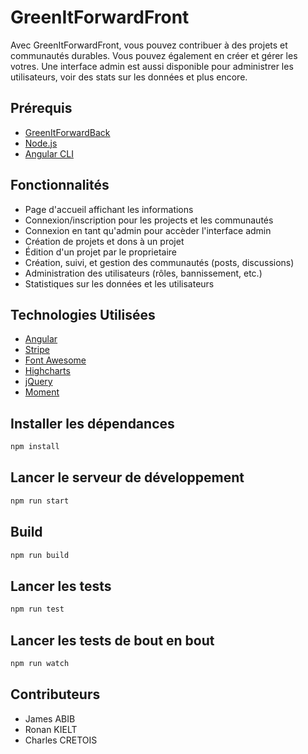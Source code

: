 # GreenItForwardFront

Avec GreenItForwardFront, vous pouvez contribuer à des projets et communautés durables. Vous pouvez également en créer et gérer les votres. Une interface admin est aussi disponible pour administrer les utilisateurs, voir des stats sur les données et plus encore.

## Prérequis

- [GreenItForwardBack](https://github.com/GreenItForward/green_it_forward_back/)
- [Node.js](https://nodejs.org/en/)
- [Angular CLI]( https://cli.angular.io/)
  
## Fonctionnalités

- Page d'accueil affichant les informations
- Connexion/inscription pour les projects et les communautés
- Connexion en tant qu'admin pour accèder l'interface admin 
- Création de projets et dons à un projet
- Édition d'un projet par le proprietaire
- Création, suivi, et gestion des communautés (posts, discussions)
- Administration des utilisateurs (rôles, bannissement, etc.)
- Statistiques sur les données et les utilisateurs

## Technologies Utilisées

- [Angular](https://angular.io/)
- [Stripe](https://stripe.com/)
- [Font Awesome](https://fontawesome.com/)
- [Highcharts](https://www.highcharts.com/)
- [jQuery](https://jquery.com/)
- [Moment](https://momentjs.com/)

## Installer les dépendances

```sh
npm install
```

## Lancer le serveur de développement

```sh
npm run start
```

## Build

```sh
npm run build
```

## Lancer les tests

```sh
npm run test
```

## Lancer les tests de bout en bout

```sh
npm run watch
```

## Contributeurs

- James ABIB
- Ronan KIELT
- Charles CRETOIS